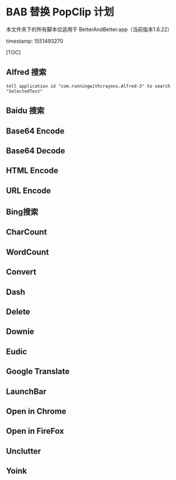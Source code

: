 # BAB 替换 PopClip 计划

本文件夹下的所有脚本仅适用于 BetterAndBetter.app（当前版本1.6.22）

timestamp: 1551493270

[TOC]

## Alfred 搜索

```applescript
tell application id "com.runningwithcrayons.Alfred-3" to search "SelectedText"
```

## Baidu 搜索

## Base64 Encode

## Base64 Decode

## HTML Encode

## URL Encode

## Bing搜索

## CharCount

## WordCount

## Convert

## Dash

## Delete

## Downie

## Eudic

## Google Translate

## LaunchBar

## Open in Chrome

## Open in FireFox

## Unclutter

## Yoink




























